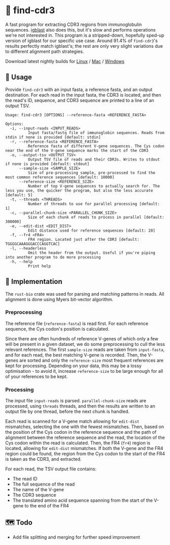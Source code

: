 # 🔎 find-cdr3

A fast program for extracting CDR3 regions from immunoglobulin sequences. [igblast](https://www.ncbi.nlm.nih.gov/igblast/) also does this, but it's slow and performs operations we're not interested in. This program is a stripped-down, hopefully sped-up version of igblast for our specific use case. Around 91.4% of `find-cdr3`'s results perfectly match igblast's; the rest are only very slight variations due to different alignment path strategies.

Download latest nightly builds for [Linux](https://nightly.link/jakob-schuster/find-cdr3/workflows/rust/main/find-cdr3-x86_64-unknown-linux-gnu.zip) / [Mac](https://nightly.link/jakob-schuster/find-cdr3/workflows/rust/main/find-cdr3-x86_64-apple-darwin.zip) / [Windows](https://nightly.link/jakob-schuster/find-cdr3/workflows/rust/main/find-cdr3-x86_64-pc-windows-msvc.zip)

## 🧭 Usage

Provide `find-cdr3` with an input fasta, a reference fasta, and an output destination. For each read in the input fasta, the CDR3 is located, and then the read's ID, sequence, and CDR3 sequence are printed to a line of an output TSV.

```
Usage: find-cdr3 [OPTIONS] --reference-fasta <REFERENCE_FASTA>

Options:
  -i, --input-reads <INPUT_READS>
          Input fasta/fastq file of immunoglobin sequences. Reads from stdin if none is provided [default: stdin]
  -r, --reference-fasta <REFERENCE_FASTA>
          Reference fasta of different V-gene sequences. The Cys codon near the end of the V-gene sequence marks the start of the CDR3
  -o, --output-tsv <OUTPUT_TSV>
          Output TSV file of reads and their CDR3s. Writes to stdout if none is provided [default: stdout]
      --sample-size <SAMPLE_SIZE>
          Size of pre-processing sample, pre-processed to find the most common reference sequences [default: 10000]
      --reference-size <REFERENCE_SIZE>
          Number of top V-gene sequences to actually search for. The less you use, the quicker the program, but also the less accurate [default: 5]
  -t, --threads <THREADS>
          Number of threads to use for parallel processing [default: 1]
  -c, --parallel-chunk-size <PARALLEL_CHUNK_SIZE>
          Size of each chunk of reads to process in parallel [default: 300000]
  -e, --edit-dist <EDIT_DIST>
          Edit distance used for reference sequences [default: 20]
  -f, --fr4 <FR4>
          FR4 region. Located just after the CDR3 [default: TGGGGCAAAGGGACCCAGGTCAC]
  -l, --headerless
          Omit the header from the output. Useful if you're piping into another program to do more processing
  -h, --help
          Print help
```

## 🔩 Implementation

The `rust-bio` crate was used for parsing and matching patterns in reads. All alignment is done using Myers bit-vector algorithm.

### Preprocessing

The reference file (`reference-fasta`) is read first. For each reference sequence, the Cys codon's position is calculated.

Since there are often hundreds of reference V-genes of which only a few will be present in a given dataset, we do some preprocessing to cull the less relevant references. The first `sample-size` reads are taken from `input-fasta`, and for each read, the best matching V-gene is recorded. Then, the V-genes are sorted and only the `reference-size` most frequent references are kept for processing. Depending on your data, this may be a lossy optimisation - to avoid it, increase `reference-size` to be large enough for all of your references to be kept.

### Processing

The input file `input-reads` is parsed. `parallel-chunk-size` reads are processed, using `threads` threads, and then the results are written to an output file by one thread, before the next chunk is handled. 

Each read is scanned for a V-gene match allowing for `edit-dist` mismatches, selecting the one with the fewest mismatches. Then, based on the position of the Cys codon in the reference sequence and the path of alignment between the reference sequence and the read, the location of the Cys codon within the read is calculated. Then, the FR4 (`fr4`) region is located, allowing for `edit-dist` mismatches. If both the V-gene and the FR4 region could be found, the region from the Cys codon to the start of the FR4 is taken as the CDR3, and extracted. 

For each read, the TSV output file contains: 
- The read ID
- The full sequence of the read 
- The name of the V-gene 
- The CDR3 sequence 
- The translated amino acid sequence spanning from the start of the V-gene to the end of the FR4

## 🗺 Todo

- Add file splitting and merging for further speed improvement